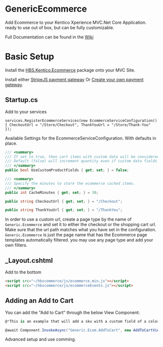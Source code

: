 # GenericEcommerce
Add Ecommerce to your Kentico Xperience MVC.Net Core Application.  ready to use out of box, but can be fully customizable.

Full Documentation can be found in the [Wiki](https://github.com/HBSTech/GenericEcommerce/wiki)

# Basic Setup

Install the [HBS.Kentico.Ecommerce](https://www.nuget.org/packages/HBS.Kentico.Ecommerce/) package onto your MVC Site.

Install either [StripeJS payment gateway](https://www.nuget.org/packages/HBS.Kentico.Ecommerce.StripeJSPaymentGateway/) Or [Create your own payment gateway](https://github.com/HBSTech/GenericEcommerce/wiki/Creating-Custom-Payment-Gateways).

## Startup.cs
Add to your services

`services.RegisterEcommerceServices(new EcommerceServiceConfiguration() { CheckoutUrl = "/Store/Checkout", ThankYouUrl = "/Store/Thank-You" });`

Available Settings for the EcommerceServiceConfiguration.  With defaults in place.
``` csharp
/// <summary> 
/// If set to true, then cart items with custom data will be considered unique items.  
/// Default (false) will increment quantity even if custom data fields are different.
/// </summary>
public bool UseCustomProductFields { get; set; } = false;

/// <summary>
/// Specify the minutes to store the ecommerce cached items.
/// </summary>
public int CacheMinutes { get; set; } = 30;

public string CheckoutUrl { get; set; } = "/Checkout";

public string ThankYouUrl { get; set; } = "/ThankYou";
```

In order to use a custom url, create a page type by the name of `Generic.Ecommerce` and set it to either the checkout or the shopping cart url.  Make sure that the url path matches what you have set in the configuration.  `Generic.Ecommerce` is just the page name that has the Ecommerce page templates automatically filtered.  you may use any page type and add your own filters.

## _Layout.cshtml
Add to the bottom
``` html
<script src="~/hbscommerce/js/ecommerce.min.js"></script>
<script src="~/hbscommerce/js/ecommerceEvents.js"></script>
```

## Adding an Add to Cart

You can add the "Add to Cart" through the below View Component:

``` csharp
@*This is an example that will add a sku with a custom field of a color to the cart.  In order to just use as normal, remove the CustomFields property from the AddToCartViewModel.*@ 

@await Component.InvokeAsync("Generic.Ecom.AddToCart", new AddToCartViewModel() { Quantity = 1, SKUGUID = Model.Page.SKUProduct.SKUGUID, CustomFields = new Dictionary<string, object>() { { "color", "red" } } } )
```

Advanced setup and use comming.
